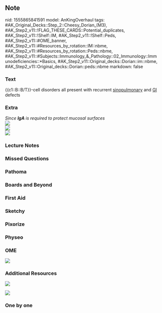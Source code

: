 ## Note
nid: 1555865841591
model: AnKingOverhaul
tags: #AK_Original_Decks::Step_2::Cheesy_Dorian_(M3), #AK_Step2_v11::!FLAG_THESE_CARDS::Potential_duplicates, #AK_Step2_v11::!Shelf::IM, #AK_Step2_v11::!Shelf::Peds, #AK_Step2_v11::#OME_banner, #AK_Step2_v11::#Resources_by_rotation::IM::nbme, #AK_Step2_v11::#Resources_by_rotation::Peds::nbme, #AK_Step2_v11::#Subjects::Immunology_&_Pathology::02_Immunology::Immunodeficiencies::*Basics, #AK_Step2_v11::Original_decks::Dorian::im::nbme, #AK_Step2_v11::Original_decks::Dorian::peds::nbme
markdown: false

### Text
{{c1::B::B/T}}-cell disorders all present with recurrent
<u>sinopulmonary</u> and <u>GI</u> defects

### Extra
<div>
  <i>Since <b>IgA</b> is required to protect mucosal surfaces</i>
</div>
<div>
  <b><i><img src="paste-5881562574880769.jpg"></i></b>
</div>
<div>
  <b><i><img src="paste-38452842201089%20(1).jpg"></i></b>
</div>
<div><img src="paste-5881004229132289.jpg"></div>

### Lecture Notes


### Missed Questions


### Pathoma


### Boards and Beyond


### First Aid


### Sketchy


### Pixorize


### Physeo


### OME
<div class="ome-widget">
  <a href="https://onlinemeded.org?ref=anki"><img src=
  "_OME_AnkiFlashcards_General_3.png"></a>
</div>

### Additional Resources
<b><i><img src="paste-45805826211841.jpg"></i></b>
<div><img src="paste-6905710411513857.jpg"></div>

### One by one

